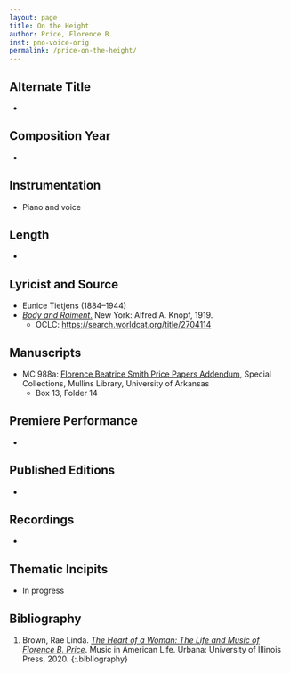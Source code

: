 ```yaml
---
layout: page
title: On the Height
author: Price, Florence B.
inst: pno-voice-orig
permalink: /price-on-the-height/
---
```


## Alternate Title
- 

## Composition Year
- 

## Instrumentation
- Piano and voice

## Length
- 

## Lyricist and Source
- Eunice Tietjens (1884&ndash;1944)
- [*Body and Raiment*.](https://books.google.com/books?id=2PQOAAAAIAAJ&) New York: Alfred A. Knopf, 1919.
    * OCLC: <a href="https://search.worldcat.org/title/2704114" target="_blank">https://search.worldcat.org/title/2704114</a>

## Manuscripts
- MC 988a: <a href="https://uark.as.atlas-sys.com/repositories/2/resources/1522" target="_blank">Florence Beatrice Smith Price Papers Addendum</a>, Special Collections, Mullins Library, University of Arkansas
    * Box 13, Folder 14

## Premiere Performance
- 

## Published Editions
- 

## Recordings
- 

## Thematic Incipits
- In progress

## Bibliography
1. Brown, Rae Linda. <a href="https://www.worldcat.org/title/1122800180" target="_blank">*The Heart of a Woman: The Life and Music of Florence B. Price*</a>. Music in American Life. Urbana: University of Illinois Press, 2020.
{:.bibliography}
